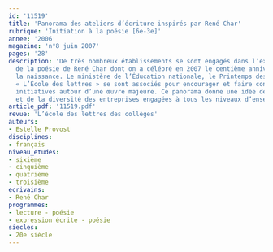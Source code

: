 ```yaml
---
id: '11519'
title: 'Panorama des ateliers d’écriture inspirés par René Char'
rubrique: 'Initiation à la poésie [6e-3e]'
annee: '2006'
magazine: 'n°8 juin 2007'
pages: '28'
description: 'De très nombreux établissements se sont engagés dans l’exploration
  de la poésie de René Char dont on a célébré en 2007 le centième anniversaire de
  la naissance. Le ministère de l’Éducation nationale, le Printemps des poètes et
  « L’École des lettres » se sont associés pour encourager et faire connaître les
  initiatives autour d’une œuvre majeure. Ce panorama donne une idée de la richesse
  et de la diversité des entreprises engagées à tous les niveaux d’enseignement.'
article_pdf: '11519.pdf'
revue: 'L’école des lettres des collèges'
auteurs:
- Estelle Provost
disciplines:
- français
niveau_etudes:
- sixième
- cinquième
- quatrième
- troisième
ecrivains:
- René Char
programmes:
- lecture - poésie
- expression écrite - poésie
siecles:
- 20e siècle
---
```


